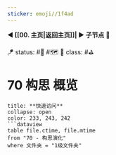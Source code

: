 ```yaml
---
sticker: emoji//1f4ad
---
```



**◀️ [[00. 主页|返回主页]]| ▶️ 子节点** 📎 

🪁 status: #🎄 #🗺️ 
🎏 class: #⛳ 

# 70 构思 概览


```ad-todo
title: **快速访问**
collapse: open
color: 233, 243, 242
```dataview
table file.ctime, file.mtime
from "70 - 构思演化"
where 文件夹 = "1级文件夹"
```